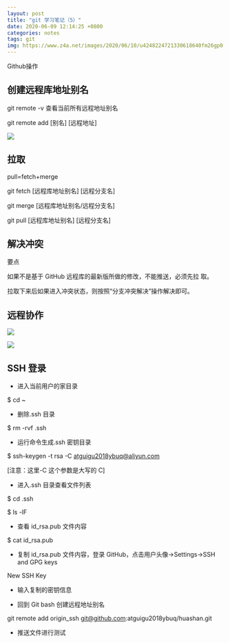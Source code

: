 ```yaml
---
layout: post
title: "git 学习笔记（5）"
date: 2020-06-09 12:14:25 +0800
categories: notes
tags: git
img: https://www.z4a.net/images/2020/06/10/u4248224721330618640fm26gp0.jpg
---
```

Github操作

## 创建远程库地址别名

git remote -v 查看当前所有远程地址别名

git remote add [别名] [远程地址]

![](https://www.z4a.net/images/2020/06/17/git_05_01.md.jpg)

## 拉取

pull=fetch+merge

git fetch [远程库地址别名] [远程分支名]

git merge [远程库地址别名/远程分支名]

git pull [远程库地址别名] [远程分支名]

## 解决冲突

要点

如果不是基于 GitHub 远程库的最新版所做的修改，不能推送，必须先拉 取。

拉取下来后如果进入冲突状态，则按照“分支冲突解决”操作解决即可。


## 远程协作

![](https://www.z4a.net/images/2020/06/17/git_05_020.md.png)

![](https://www.z4a.net/images/2020/06/17/git_05_03.md.png)


## SSH 登录

* 进入当前用户的家目录

$ cd ~

* 删除.ssh 目录

$ rm -rvf .ssh

* 运行命令生成.ssh 密钥目录

$ ssh-keygen -t rsa -C atguigu2018ybuq@aliyun.com

[注意：这里-C 这个参数是大写的 C]

* 进入.ssh 目录查看文件列表

$ cd .ssh

$ ls -lF

* 查看 id_rsa.pub 文件内容

$ cat id_rsa.pub

* 复制 id_rsa.pub 文件内容，登录 GitHub，点击用户头像→Settings→SSH and GPG keys

New SSH Key

* 输入复制的密钥信息

* 回到 Git bash 创建远程地址别名

git remote add origin_ssh git@github.com:atguigu2018ybuq/huashan.git

* 推送文件进行测试